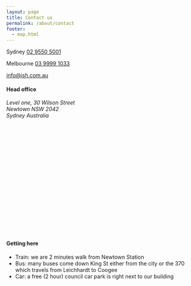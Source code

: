 ```yaml
---
layout: page
title: Contact us
permalink: /about/contact
footer:
  - map.html
---
```


<p>Sydney <a href="tel:+61 2 9550 5001">02 9550 5001</a></p>
<p>Melbourne <a href="tel:+61 3 9999 1033">03 9999 1033</a></p>
<p><a href="mailto:info@ish.com.au">info@ish.com.au</a></p>

#### Head office
<address>
  Level one, 30 Wilson Street<br>
  Newtown NSW 2042<br>
  Sydney Australia
</address>
<div id='map' style='width: 600px; height: 300px;'></div>

#### Getting here

* Train: we are 2 minutes walk from Newtown Station
* Bus: many buses come down King St either from the city or the 370 which travels from Leichhardt to Coogee
* Car: a free (2 hour) council car park is right next to our building